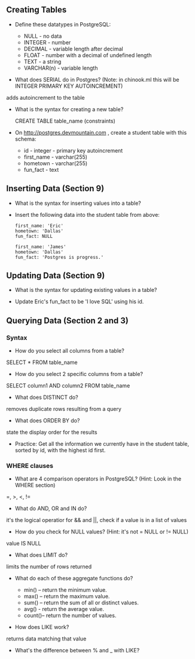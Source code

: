 ## Creating Tables

- Define these datatypes in PostgreSQL:

  - NULL - no data
  - INTEGER - number
  - DECIMAL -  variable length after decimal
  - FLOAT - number with a decimal of undefined length
  - TEXT - a string
  - VARCHAR(n) - variable length

- What does SERIAL do in Postgres? (Note: in chinook.ml this will be INTEGER PRIMARY KEY AUTOINCREMENT)

adds autoincrement to the table

- What is the syntax for creating a new table?
  
  CREATE TABLE table_name (constraints)

- On <http://postgres.devmountain.com> , create a student table with this schema:
  - id - integer - primary key autoincrement
  - first_name - varchar(255)
  - hometown - varchar(255)
  - fun_fact - text

## Inserting Data (Section 9)

- What is the syntax for inserting values into a table?

- Insert the following data into the student table from above:
  
  ```
  first_name: 'Eric'
  hometown: 'Dallas'
  fun_fact: NULL
  ```
  
  ```
  first_name: 'James'
  hometown: 'Dallas'
  fun_fact: 'Postgres is progress.'
  ```

## Updating Data (Section 9)

- What is the syntax for updating existing values in a table?

- Update Eric's fun_fact to be 'I love SQL' using his id.

## Querying Data (Section 2 and 3)

### Syntax

- How do you select all columns from a table?

SELECT * FROM table_name

- How do you select 2 specific columns from a table?

SELECT column1 AND column2 FROM table_name

- What does DISTINCT do?

removes duplicate rows resulting from a query

- What does ORDER BY do?

state the display order for the results

- Practice: Get all the information we currently have in the student table, sorted by id, with the highest id first.

### WHERE clauses

- What are 4 comparison operators in PostgreSQL? (Hint: Look in the WHERE section)

=, >, <, !=

- What do AND, OR and IN do?

it's the logical operatior for && and ||, check if a value is in a list of values

- How do you check for NULL values? (Hint: it's not = NULL or != NULL)

value IS NULL

- What does LIMIT do?

limits the number of rows returned

- What do each of these aggregate functions do?

  - min() – return the minimum value.
  - max() – return the maximum value.
  - sum() – return the sum of all or distinct values.
  - avg() - return the average value.
  - count()– return the number of values.
  

- How does LIKE work?

returns data matching that value 

- What's the difference between % and \_ with LIKE?
